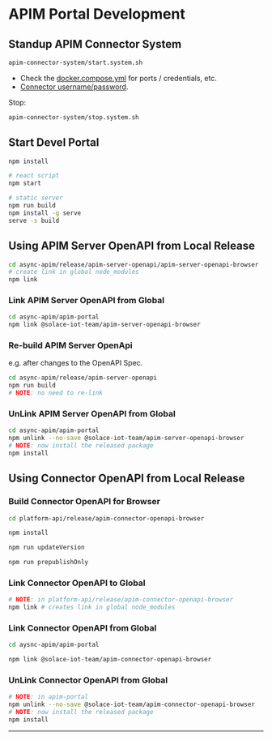 # APIM Portal Development

## Standup APIM Connector System

````bash
apim-connector-system/start.system.sh
````
- Check the [docker.compose.yml](./docker.compose.yml) for ports / credentials, etc.
- [Connector username/password](./apim-connector-system/docker-volumes/apim-connector/organization_users.json).

Stop:
````bash
apim-connector-system/stop.system.sh
````

## Start Devel Portal
````bash
npm install
````
````bash
# react script
npm start
````
````bash
# static server
npm run build
npm install -g serve
serve -s build
````

## Using APIM Server OpenAPI from Local Release
````bash
cd async-apim/release/apim-server-openapi/apim-server-openapi-browser
# create link in global node_modules
npm link
````

### Link APIM Server OpenAPI from Global
````bash
cd async-apim/apim-portal
npm link @solace-iot-team/apim-server-openapi-browser
````

### Re-build APIM Server OpenApi
e.g. after changes to the OpenAPI Spec.
````bash
cd async-apim/release/apim-server-openapi
npm run build
# NOTE: no need to re-link
````

### UnLink APIM Server OpenAPI from Global
````bash
cd async-apim/apim-portal
npm unlink --no-save @solace-iot-team/apim-server-openapi-browser
# NOTE: now install the released package
npm install
````

## Using Connector OpenAPI from Local Release

### Build Connector OpenAPI for Browser
````bash
cd platform-api/release/apim-connector-openapi-browser
````
````bash
npm install
````
````bash
npm run updateVersion
````
````bash
npm run prepublishOnly
````

### Link Connector OpenAPI to Global
````bash
# NOTE: in platform-api/release/apim-connector-openapi-browser
npm link # creates link in global node_modules
````

### Link Connector OpenAPI from Global
````bash
cd aysnc-apim/apim-portal
````
````bash
npm link @solace-iot-team/apim-connector-openapi-browser
````
### UnLink Connector OpenAPI from Global
````bash
# NOTE: in apim-portal
npm unlink --no-save @solace-iot-team/apim-connector-openapi-browser
# NOTE: now install the released package
npm install
````

---
